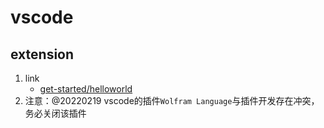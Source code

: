 # vscode

## extension

1. link
   * [get-started/helloworld](https://code.visualstudio.com/api/get-started/your-first-extension)
2. 注意：@20220219 vscode的插件`Wolfram Language`与插件开发存在冲突，务必关闭该插件
